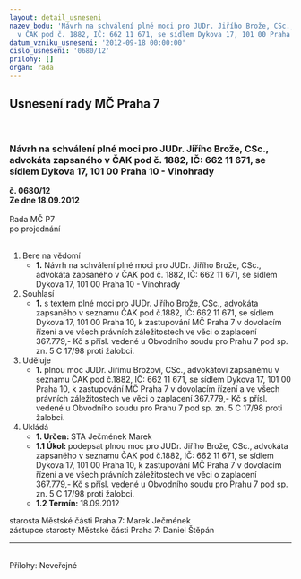 ```yaml
---
layout: detail_usneseni
nazev_bodu: 'Návrh na schválení plné moci pro JUDr. Jiřího Brože, CSc., advokáta zapsaného
  v ČAK pod č. 1882, IČ: 662 11 671, se sídlem Dykova 17, 101 00 Praha 10 - Vinohrady'
datum_vzniku_usneseni: '2012-09-18 00:00:00'
cislo_usneseni: '0680/12'
prilohy: []
organ: rada
---
```

<div id="ucUsn_pList" class="usn">
	<span><h2>Usnesení rady MČ Praha 7 </h2>
<br></span><div class="standBody">
<span><h3>Návrh na schválení plné moci pro JUDr. Jiřího Brože, CSc., advokáta zapsaného v ČAK pod č. 1882, IČ: 662 11 671, se sídlem Dykova 17, 101 00 Praha 10 - Vinohrady</h3></span><div class="center">
		<strong>č. 0680/12</strong><br>
	</div>
<div class="center">
		<strong>Ze dne 18.09.2012</strong><br><br>
	</div>Rada MČ P7<br> po projednání<br><br><ol>
<li>Bere na vědomí<ul><li>
<strong>1.</strong> Návrh na schválení plné moci pro JUDr. Jiřího Brože, CSc., advokáta zapsaného v ČAK pod č. 1882, IČ: 662 11 671, se sídlem Dykova 17, 101 00 Praha 10 - Vinohrady</li></ul>
</li>
<li>Souhlasí<ul><li>
<strong>1.</strong> s textem plné moci pro JUDr. Jiřího Brože, CSc., advokáta zapsaného v seznamu ČAK pod č.1882, IČ: 662 11 671, se sídlem Dykova 17, 101 00 Praha 10, k zastupování MČ Praha 7 v dovolacím řízení a ve všech právních záležitostech ve věci o zaplacení 367.779,- Kč s přísl. vedené u Obvodního soudu pro Prahu 7 pod sp. zn. 5 C 17/98 proti žalobci.</li></ul>
</li>
<li>Uděluje<ul><li>
<strong>1.</strong> plnou moc JUDr. Jiřímu Brožovi, CSc., advokátovi zapsanému v seznamu ČAK pod č.1882, IČ: 662 11 671, se sídlem Dykova 17, 101 00 Praha 10, k zastupování MČ Praha 7 v dovolacím řízení a ve všech právních záležitostech ve věci o zaplacení 367.779,- Kč s přísl. vedené u Obvodního soudu pro Prahu 7 pod sp. zn. 5 C 17/98 proti žalobci.</li></ul>
</li>
<li>Ukládá<ul>
<li>
<strong>1. Určen: </strong>STA Ječmének Marek</li>
<li>
<strong>1.1 Úkol: </strong>podepsat plnou moc pro JUDr. Jiřího Brože, CSc., advokáta zapsaného v seznamu ČAK pod č.1882, IČ: 662 11 671, se sídlem Dykova 17, 101 00 Praha 10, k zastupování MČ Praha 7 v dovolacím řízení a ve všech právních záležitostech ve věci o zaplacení 367.779,- Kč s přísl. vedené u Obvodního soudu pro Prahu 7 pod sp. zn. 5 C 17/98 proti žalobci.</li>
<li>
<strong>1.2 Termín: </strong>18.09.2012</li>
</ul>
</li>
</ol>starosta Městské části Praha 7: Marek Ječmének<br>zástupce starosty Městské části Praha 7: Daniel Štěpán <hr>
<br>Přílohy: Neveřejné</div>
</div>